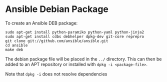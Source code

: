 Ansible Debian Package
======================

To create an Ansible DEB package:

    sudo apt-get install python-paramiko python-yaml python-jinja2
    sudo apt-get install cdbs debhelper dpkg-dev git-core reprepro
    git clone git://github.com/ansible/ansible.git
    cd ansible
    make deb

The debian package file will be placed in the `../` directory. This can then be added to an APT repository or installed with `dpkg -i <package-file>`.

Note that `dpkg -i` does not resolve dependencies

